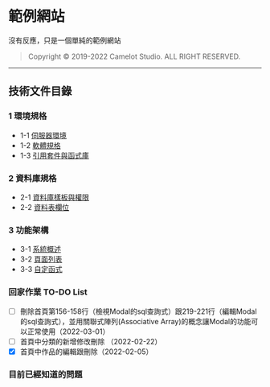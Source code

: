 # 範例網站

沒有反應，只是一個單純的範例網站

>Copyright © 2019-2022 Camelot Studio. ALL RIGHT RESERVED.

---------------------------------

## 技術文件目錄

### 1 環境規格

* 1-1 [伺服器環境](documentation/1.md#1-伺服器環境)
* 1-2 [軟體規格](documentation/1.md#2-軟體規格)
* 1-3 [引用套件與函式庫](documentation/1.md#1-3-引用套件與函式庫)

### 2 資料庫規格

* 2-1 [資料庫樣板與權限](documentation/2.md#2-1-資料庫樣板與權限)
* 2-2 [資料表欄位](documentation/2.md#2-2-資料表欄位)

### 3 功能架構

* 3-1 [系統概述](documentation/3.md#3-1-系統概述)
* 3-2 [頁面列表](documentation/3.md#3-2-頁面列表)
* 3-3 [自定函式](documentation/3.md#3-3-自定函式)

### 回家作業 TO-DO List

* [ ] 刪除首頁第156-158行（檢視Modal的sql查詢式）跟219-221行（編輯Modal的sql查詢式），並用關聯式陣列(Associative Array)的概念讓Modal的功能可以正常使用（2022-03-01）
* [ ] 首頁中分類的新增修改刪除 （2022-02-22）
* [X] 首頁中作品的編輯跟刪除（2022-02-05）

### 目前已經知道的問題
